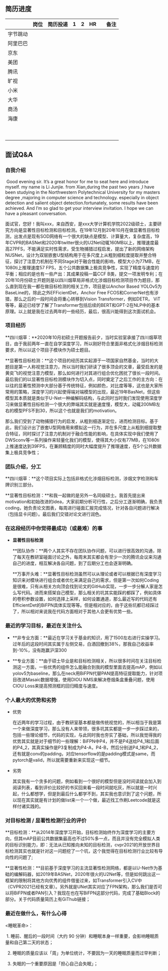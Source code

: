 ##   简历进度



|          | 岗位 | 简历投递 |    1 | 2    | HR   |      | 备注 |
| -------- | ---- | -------- | ---: | ---- | ---- | ---- | ---- |
| 字节跳动 |      |          |      |      |      |      |      |
| 阿里巴巴 |      |          |      |      |      |      |      |
| 京东     |      |          |      |      |      |      |      |
| 美团     |      |          |      |      |      |      |      |
| 腾讯     |      |          |      |      |      |      |      |
| 旷视     |      |          |      |      |      |      |      |
| 小米     |      |          |      |      |      |      |      |
| 大华     |      |          |      |      |      |      |      |
| 商汤     |      |          |      |      |      |      |      |
| 海康     |      |          |      |      |      |      |      |
|          |      |          |      |      |      |      |      |
|          |      |          |      |      |      |      |      |
|          |      |          |      |      |      |      |      |
|          |      |          |      |      |      |      |      |
|          |      |          |      |      |      |      |      |
|          |      |          |      |      |      |      |      |
|          |      |          |      |      |      |      |      |
|          |      |          |      |      |      |      |      |
|          |      |          |      |      |      |      |      |



## 面试Q&A



### 自我介绍



​	Good evening sir. It’s a great honor for me to seat here and introduce myself. my name is Li Junjie. from Xian,during the past two years ,I have been studying in the Northwestern Polytechnical University for my masters degree ,majoring in computer science and technology. especially in object detection and salient object detection.fortunately, some results have been achieved. And I’m so glad to get your interview invitation. I hope we can have a pleasant conversation.

​	面试官，您好！我叫xxx，来自西安，是xxx大学计算机学院2022级硕士，主要研究方向是显著性目标检测和目标检测。在19年12月到20年10月在做显著性目标检测，出发点是现有SOD网络有一个很大的缺点是模型、计算量大，复杂度高，19年CVPR的BASNet和2020年twitter很火的U2Net动辄160MB以上，推理速度最高27PFS，不能满足实时性需求，受生物捕猎过程启发，提出了新的网络架构NUSNet，设计为双层嵌套U型结构用于在多尺度上从粗到细粒度提取并整合特征，探讨了注意力机制在不同Stage对于融合性能的影响，模型大小为77MB，在1080ti上推理速度57 FPS，五个公共数据集上极具竞争性，实现了精度与速度的平衡；相应的是也有一些产出：其成果投稿一篇CCF B类，提交一项发明专利；在20年10月份硕士开题则是以四川烟草局非格式化涉烟目标检测项目作为题目，那么直到现在我一都在做目标检测的相关工作，项目是以Anchor Based YOLOv5为BaseLine的，除此之外EFFicientDet，Anchor Free FCOS和CornerNet也有涉猎，那么之后的一段时间会将重心转移到Vision Transformer，例如DETR， ViT等等，最近已经学了解了Transformer包括后续的BERT和GPT-2在NLP中的基本原理。以上就是我在过去两年的一些经历，最后，很高兴能得到这次面试机会。





### **项目经历**



**四川烟草：**2020年10月初硕士开题报告前夕，当时实验室承接了四川烟草项目，由于我前两年一直在自学深度学习，所以刚好符合里面非格式化涉烟目标检测要求，所以以这个项目子模块作为硕士题目。



**显著性目标检测：**这个项目的经历其实起源于一项国家自然基金，当时的大题目是第一人称视觉注意力，所以当时我们研读了很多顶会的文章，最受启发的是黄奕飞的视觉注意力模型，那么如何进行对其进行组合优化困扰了很长一段时间。最后我们的以显著性目标检测模块作为切入点，同时奠定了之后工作的主方向：在以往的显著性预测中大部分基于传统特征，例如颜色，对比度等等，这也是大家所常用的策略，深度学习的兴起使得端对端模型的出现，最近19年BasNet，但这些模型其本质就是类似于U-Net一种编解码结构，与此同时当时我们发现使用深度学习来做显著性目标检测一个很大的弊端其实就是速度慢，模型大，动辄200MB左右的模型PFS不到30，所以这个也就是我们的motivation。

​	那么我们受到了动物捕猎行为的启发，从粗到细逐渐定位，进而检测目标。基于此，我们设计出了嵌套U型网络用来模拟这一行为，并在多尺度上从粗到细提取整合特征，同时探讨了注意力机制对于融合性能的影响，在具体实现中我们使用了DWSconv等一系列操作来轻量化我们的模型，使得其大小仅有77MB，在1080ti上推速度达到39FPS，在兼顾精度的同时大幅度提升了推理速度，在5个公共数据集上极具竞争性；



### 团队介绍，分工



​	**四川烟草：**这个项目实际上包括非格式化涉烟目标检测，涉烟文字检测和车牌识别三部分。



​	**显著性目标检测：**和我一起做的是另外一名同级硕士。我首先提出来motivation和初始改进的idea，大家前期分析可行性，之后分工逐渐明确，我负责coding，她负责论文图表，每周进行碰面汇报完成情况，针对各自问题进行解决（包括显卡问题）。最后我们交错对论文进行润色。



### 在这段经历中你觉得最成功（或最难）的事



- **显著性目标检测**

  **团队协作：**两个人其实不存在团队协作问题，可以进行很高效的沟通，除了每天在教研室碰面讨论之外，每周末其实都会有至少一次的腾讯会议来沟通自己的进度，相互解决各自问题，到了后期分工也会逐渐明确。

  

  **万事开头难：**显著性目标检测虽然可以从理论或者可以根据已有深度学习知识来对模块进行组合或者优化来满足自己的需求，但是第一次如何Coding是很难，只有从相关方向顶会找到论文的GitHub实现，一步一步分解人家是怎么写代码。进而来搭架自己模型，那么相关的坑其实能踩的都踩了，例如具体的卷积参数设置，如何选择上采样，如何设置通道，那么最近写的代码还有EfficientDet的BiFPN具体实现等等。但是相对应的，由于这些坑都已经踩过了，所以相对来说我在代码方面相对于其他人会更有优势一些。



### 最近的学习目标，最近在关注什么



- **非专业方面：**最近在学习关于基金的知识，用了1500左右进行实操学习。过年后的这段时间其实属于左侧交易，白酒回撤到38%，那我自己收益率到-10%，没有跑赢沪深300

  

- **专业方面：**由于硕士毕业是和目标检测相关，所以很多时间在关注目标检测这一方面，一些优秀的组件怎么能融合到我的模型里面去提高mAP，例如以yolov5为baseline，那么在neck用BiFPN代替PAN提高特征提取能力，针对项目改进Masaic数据增强，使用DIOU NMS来解决卷烟条盒重叠问题，使用CIOU Loss来提高预测框的回归精度与速度。

  

### 个人最大的优势和劣势



- 优势

  在近两年的学习过程，由于教研室基本都是做传统视觉的，所以相当于我是第一个来做深度学习，那么没有人来带领，很多坑其实都是一步一步踩过来的，包括一些理论细节，代码的实现，与此同时我也夯实了基础，所以我觉得我的优势其实就是对于细节的一些理解：BiFPN中P4，并不是P4送给P4_1和后面的P4_2，其真实操作是P3复制成为P4-A，P4-B，然后分别送P4_1和P4_2，还有就是conv的padding，对应tensorflow的是padding模式是same，而pytorch是valid，所以就需要重新来实现这一细节。

- 劣势

  其实我有一个贪多的问题，例如看到一个很好的模型但是没时间读就会加入到阅读列表，看到评价比较好的书买回来看一段时间就吃灰，所以就是一时兴起，什么都想学，但是到最后什么都学不到，其实我也意识到了这个问题，所以现在其实就是有计划的做list来一个一个做，最近找工作刷Leetcode就是这样付诸实践的。



### **对目标检测 / 显著性检测行业的评价**



**目标检测：**从2014年深度学习开始，目标检测始终作为深度学习的主要方向，但其mAP目前公共数据集最高也不过50%多一点，而且并没有完全模拟人类的目标识别能力，即：无法从已知推向未知的目标检测，cvpr2021的开放世界目标检测其实也就是针对这一问题挖了一个坑，这个我觉得在目标检测行业比较有导向性的问题了;



**显著性检测：**目前基于深度学习的主流显著性检测网络，都是以U-Net作为基础的编解码器，如2019年BASNet，2020年很火的U2Net等，但是如何跳出这一框架的限制将其他方向优秀的组件借鉴过来，如Transformer引入CV中（CVPR2021已经有文章）。另外就是UNet其实对应了FPN架构，那么我们是否可以将BiFPN或者PAN引入？我现在也在写BiFPN这部分代码，完成了基础Block的部分。关于代码质量简历上有GiThub链接；



### 最近在做什么，有什么心得



<睡眠革命>：

​	1. 睡前、醒后的一段时间（大约 90 分钟）和睡眠本身一样重要，会影响睡眠质量和自己第二天的状态；

 2. 睡眠的质量应该以「周」为单位统计，不要因为一天的睡眠质量而过早判断；

 3. 失眠的一个重要原因是「担心自己会失眠」；